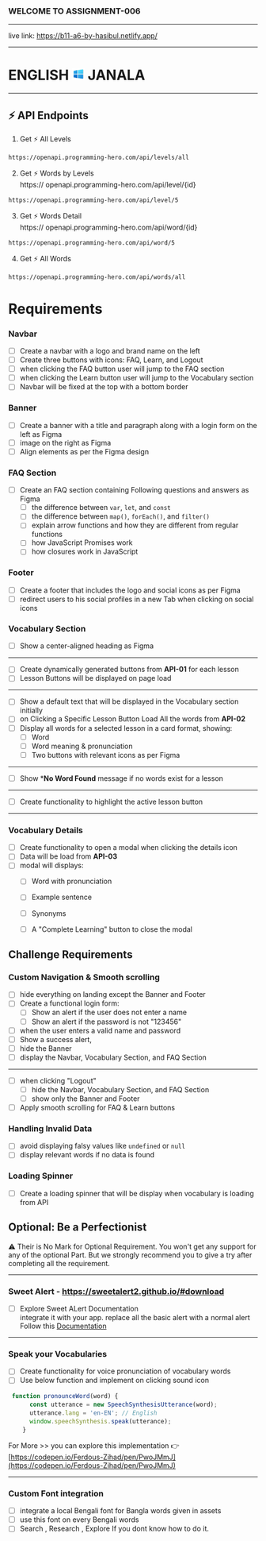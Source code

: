 ### WELCOME TO ASSIGNMENT-006


------

live link: https://b11-a6-by-hasibul.netlify.app/

------



# ENGLISH <img width="25px" src="./assets/logo.png" /> JANALA


---
⚡ API Endpoints
---
1. Get ⚡ All Levels
```bash
https://openapi.programming-hero.com/api/levels/all
```
2. Get ⚡ Words by Levels <br/>
https:// openapi.programming-hero.com/api/level/{id}
```bash
https://openapi.programming-hero.com/api/level/5
```
3. Get ⚡ Words Detail <br/>
https:// openapi.programming-hero.com/api/word/{id}
```bash
https://openapi.programming-hero.com/api/word/5
```
4. Get ⚡ All  Words <br/>

```bash
https://openapi.programming-hero.com/api/words/all
```

# Requirements 

### Navbar
- [ ] Create a navbar with a logo and brand name on the left
- [ ] Create three buttons with icons: FAQ, Learn, and Logout
- [ ] when clicking the FAQ button user will jump to the FAQ section 
- [ ] when clicking the Learn button user will jump to the Vocabulary section 
- [ ] Navbar will be fixed at the top with a bottom border

### Banner
- [ ] Create a banner with a title and paragraph along with a login form on the left as Figma
- [ ] image on the right as Figma
- [ ] Align elements as per the Figma design

### FAQ Section
- [ ] Create an FAQ section containing Following  questions and answers as Figma
  - [ ] the difference between `var`, `let`, and `const`
  - [ ] the difference between `map()`, `forEach()`, and `filter()`
  - [ ] explain arrow functions and how they are different from regular functions
  - [ ] how JavaScript Promises work
  - [ ] how closures work in JavaScript

### Footer
- [ ] Create a footer that includes the logo and social icons as per Figma
- [ ] redirect users to his social profiles in a new Tab when clicking on social icons

### Vocabulary Section
- [ ] Show a center-aligned heading as Figma
---
- [ ] Create dynamically generated buttons from **API-01** for each lesson
- [ ] Lesson Buttons will be displayed on page load
---
- [ ] Show a default text that will be displayed in the Vocabulary section initially
- [ ] on Clicking a Specific Lesson Button  Load All the words from  **API-02** 
- [ ] Display all words for a selected lesson in a card format, showing:
  - [ ] Word
  - [ ] Word meaning & pronunciation
  - [ ] Two buttons with relevant icons as per Figma
---
- [ ] Show ***No Word Found** message  if no words exist for a lesson
---
- [ ] Create functionality to highlight the active lesson button
---


### Vocabulary Details
- [ ] Create functionality to open a modal when clicking the details icon
- [ ] Data will be load from **API-03**
- [ ] modal will  displays:
  - [ ] Word with pronunciation
  - [ ] Example sentence
  - [ ] Synonyms
  - [ ] A "Complete Learning" button to close the modal


## Challenge Requirements

### Custom Navigation & Smooth scrolling 
- [ ] hide everything on landing except the Banner and Footer
- [ ] Create a functional login form:
  - [ ] Show an alert if the user does not enter a name
  - [ ] Show an alert if the password is not "123456"
- [ ]  when the user enters a valid name and password
  - [ ] Show a success alert,
  - [ ] hide the Banner
  - [ ] display the Navbar, Vocabulary Section, and FAQ Section 
---
- [ ] when clicking "Logout"
  - [ ] hide the Navbar, Vocabulary Section, and FAQ Section
  - [ ]  show only the Banner and Footer
- [ ] Apply smooth scrolling for FAQ & Learn buttons

### Handling Invalid Data
- [ ] avoid displaying falsy values like `undefined` or `null`
- [ ] display relevant words if no data is found

### Loading Spinner
- [ ] Create a loading spinner that will be display when vocabulary is loading from API 

## Optional: Be a Perfectionist

⚠️ Their is No Mark for Optional Requirement.  You won't get any support for any of  the optional Part. But we strongly recommend you to give a try after completing all the requirement.

---
### Sweet Alert - https://sweetalert2.github.io/#download 
- [ ] Explore Sweet ALert Documentation  <br/>
integrate it with your app. replace all the basic alert with a normal alert <br/>
Follow this [Documentation](https://sweetalert2.github.io/) 
---
### Speak your Vocabularies
- [ ] Create functionality for voice pronunciation of vocabulary words
- [ ] Use below function and implement on clicking sound icon
```js
 function pronounceWord(word) {
      const utterance = new SpeechSynthesisUtterance(word);
      utterance.lang = 'en-EN'; // English
      window.speechSynthesis.speak(utterance);
    }
```
For More >>  you can explore this implementation 👉  [https://codepen.io/Ferdous-Zihad/pen/PwoJMmJ](https://codepen.io/Ferdous-Zihad/pen/PwoJMmJ)

---
### Custom Font integration 
- [ ] integrate a local Bengali font for Bangla words given in assets
- [ ] use this font on every Bengali words
- [ ] Search , Research , Explore  If you dont know how to do it. 
